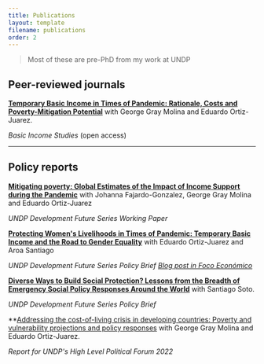 ```yaml
---
title: Publications
layout: template
filename: publications
order: 2
---
```


> Most of these are pre-PhD from my work at UNDP

## Peer-reviewed journals

**[Temporary Basic Income in Times of Pandemic: Rationale, Costs and Poverty-Mitigation Potential](https://www.degruyter.com/document/doi/10.1515/bis-2020-0029/html)** with George Gray Molina and Eduardo Ortiz-Juarez. 

*Basic Income Studies* (open access)

---

## Policy reports 
**[Mitigating poverty: Global Estimates of the Impact of Income Support during the Pandemic](https://www.undp.org/library/dfs-mitigating-poverty-global-estimates-impact-income-support-during-pandemic)** with Johanna Fajardo-Gonzalez, George Gray Molina and Eduardo Ortiz-Juarez

*UNDP Development Future Series Working Paper* 


**[Protecting Women's Livelihoods in Times of Pandemic: Temporary Basic Income and the Road to Gender Equality](https://www.undp.org/publications/dfs-protecting-womens-livelihoods-times-pandemic-temporary-basic-income-and-road-gender)** with Eduardo Ortiz-Juarez and Aroa Santiago 

*UNDP Development Future Series Policy Brief* 
*[Blog post in Foco Económico](https://dev.focoeconomico.org/2021/06/14/proteger-la-economia-de-las-mujeres-en-pandemia/)*

**[Diverse Ways to Build Social Protection? Lessons from the Breadth of Emergency Social Policy Responses Around the World](https://www.undp.org/library/dfs-diverse-ways-build-social-protection-lessons-breadth-emergency-social-policy-responses)** with Santiago Soto. 

*UNDP Development Future Series Policy Brief* 


**[Addressing the cost-of-living crisis in developing countries: Poverty and vulnerability projections and policy responses](https://www.undp.org/publications/addressing-cost-living-crisis-developing-countries-poverty-and-vulnerability-projections-and-policy-responses) with George Gray Molina and Eduardo Ortiz-Juarez. 

*Report for UNDP's High Level Political Forum 2022*